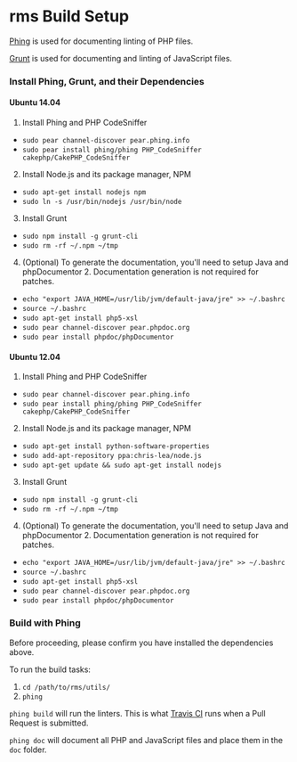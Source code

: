 rms Build Setup
===============

[Phing](http://www.phing.info/) is used for documenting linting of PHP files.

[Grunt](http://gruntjs.com/) is used for documenting and linting of JavaScript files.

### Install Phing, Grunt, and their Dependencies

#### Ubuntu 14.04

 1. Install Phing and PHP CodeSniffer
   * `sudo pear channel-discover pear.phing.info`
   * `sudo pear install phing/phing PHP_CodeSniffer cakephp/CakePHP_CodeSniffer`
 2. Install Node.js and its package manager, NPM
   * `sudo apt-get install nodejs npm`
   * `sudo ln -s /usr/bin/nodejs /usr/bin/node`
 3. Install Grunt
   * `sudo npm install -g grunt-cli`
   * `sudo rm -rf ~/.npm ~/tmp`
 4. (Optional) To generate the documentation, you'll need to setup Java and phpDocumentor 2. Documentation generation is not required for patches.
   * `echo "export JAVA_HOME=/usr/lib/jvm/default-java/jre" >> ~/.bashrc`
   * `source ~/.bashrc`
   * `sudo apt-get install php5-xsl`
   * `sudo pear channel-discover pear.phpdoc.org`
   * `sudo pear install phpdoc/phpDocumentor`

#### Ubuntu 12.04

 1. Install Phing and PHP CodeSniffer
   * `sudo pear channel-discover pear.phing.info`
   * `sudo pear install phing/phing PHP_CodeSniffer cakephp/CakePHP_CodeSniffer`
 2. Install Node.js and its package manager, NPM
   * `sudo apt-get install python-software-properties`
   * `sudo add-apt-repository ppa:chris-lea/node.js`
   * `sudo apt-get update && sudo apt-get install nodejs`
 3. Install Grunt
   * `sudo npm install -g grunt-cli`
   * `sudo rm -rf ~/.npm ~/tmp`
 4. (Optional) To generate the documentation, you'll need to setup Java and phpDocumentor 2. Documentation generation is not required for patches.
   * `echo "export JAVA_HOME=/usr/lib/jvm/default-java/jre" >> ~/.bashrc`
   * `source ~/.bashrc`
   * `sudo apt-get install php5-xsl`
   * `sudo pear channel-discover pear.phpdoc.org`
   * `sudo pear install phpdoc/phpDocumentor`

### Build with Phing

Before proceeding, please confirm you have installed the dependencies above.

To run the build tasks:

 1. `cd /path/to/rms/utils/`
 2. `phing`

`phing build` will run the linters. This is what [Travis CI](https://travis-ci.org/WPI-RAIL/rms) runs when a Pull Request is submitted.

`phing doc` will document all PHP and JavaScript files and place them in the `doc` folder.
